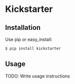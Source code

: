 # Kickstarter

## Installation

Use pip or easy_install:

```bash
$ pip install kickstarter
```

## Usage

TODO: Write usage instructions
